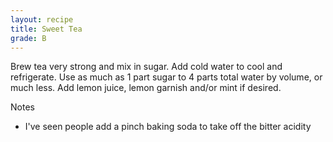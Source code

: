 ```yaml
---
layout: recipe
title: Sweet Tea
grade: B
---
```

<!-- stub -->
Brew tea very strong and mix in sugar. Add cold water to cool and 
refrigerate. Use as much as 1 part sugar to 4 parts total water by volume, or much less. 
Add lemon juice, lemon garnish and/or mint if desired.
<!-- endstub -->

Notes
- I've seen people add a pinch baking soda to take off the bitter acidity